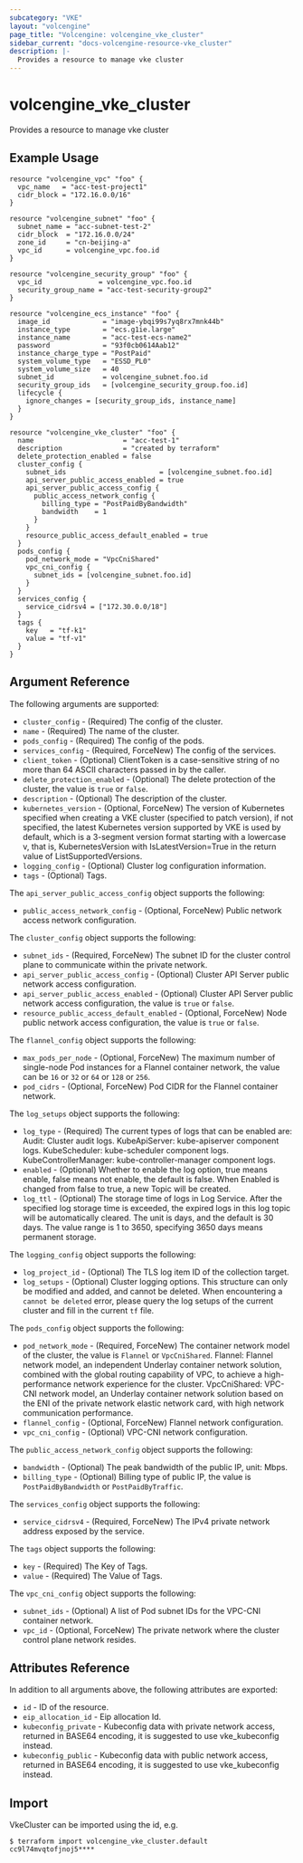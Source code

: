 ```yaml
---
subcategory: "VKE"
layout: "volcengine"
page_title: "Volcengine: volcengine_vke_cluster"
sidebar_current: "docs-volcengine-resource-vke_cluster"
description: |-
  Provides a resource to manage vke cluster
---
```

# volcengine_vke_cluster
Provides a resource to manage vke cluster
## Example Usage
```hcl
resource "volcengine_vpc" "foo" {
  vpc_name   = "acc-test-project1"
  cidr_block = "172.16.0.0/16"
}

resource "volcengine_subnet" "foo" {
  subnet_name = "acc-subnet-test-2"
  cidr_block  = "172.16.0.0/24"
  zone_id     = "cn-beijing-a"
  vpc_id      = volcengine_vpc.foo.id
}

resource "volcengine_security_group" "foo" {
  vpc_id              = volcengine_vpc.foo.id
  security_group_name = "acc-test-security-group2"
}

resource "volcengine_ecs_instance" "foo" {
  image_id             = "image-ybqi99s7yq8rx7mnk44b"
  instance_type        = "ecs.g1ie.large"
  instance_name        = "acc-test-ecs-name2"
  password             = "93f0cb0614Aab12"
  instance_charge_type = "PostPaid"
  system_volume_type   = "ESSD_PL0"
  system_volume_size   = 40
  subnet_id            = volcengine_subnet.foo.id
  security_group_ids   = [volcengine_security_group.foo.id]
  lifecycle {
    ignore_changes = [security_group_ids, instance_name]
  }
}

resource "volcengine_vke_cluster" "foo" {
  name                      = "acc-test-1"
  description               = "created by terraform"
  delete_protection_enabled = false
  cluster_config {
    subnet_ids                       = [volcengine_subnet.foo.id]
    api_server_public_access_enabled = true
    api_server_public_access_config {
      public_access_network_config {
        billing_type = "PostPaidByBandwidth"
        bandwidth    = 1
      }
    }
    resource_public_access_default_enabled = true
  }
  pods_config {
    pod_network_mode = "VpcCniShared"
    vpc_cni_config {
      subnet_ids = [volcengine_subnet.foo.id]
    }
  }
  services_config {
    service_cidrsv4 = ["172.30.0.0/18"]
  }
  tags {
    key   = "tf-k1"
    value = "tf-v1"
  }
}
```
## Argument Reference
The following arguments are supported:
* `cluster_config` - (Required) The config of the cluster.
* `name` - (Required) The name of the cluster.
* `pods_config` - (Required) The config of the pods.
* `services_config` - (Required, ForceNew) The config of the services.
* `client_token` - (Optional) ClientToken is a case-sensitive string of no more than 64 ASCII characters passed in by the caller.
* `delete_protection_enabled` - (Optional) The delete protection of the cluster, the value is `true` or `false`.
* `description` - (Optional) The description of the cluster.
* `kubernetes_version` - (Optional, ForceNew) The version of Kubernetes specified when creating a VKE cluster (specified to patch version), if not specified, the latest Kubernetes version supported by VKE is used by default, which is a 3-segment version format starting with a lowercase v, that is, KubernetesVersion with IsLatestVersion=True in the return value of ListSupportedVersions.
* `logging_config` - (Optional) Cluster log configuration information.
* `tags` - (Optional) Tags.

The `api_server_public_access_config` object supports the following:

* `public_access_network_config` - (Optional, ForceNew) Public network access network configuration.

The `cluster_config` object supports the following:

* `subnet_ids` - (Required, ForceNew) The subnet ID for the cluster control plane to communicate within the private network.
* `api_server_public_access_config` - (Optional) Cluster API Server public network access configuration.
* `api_server_public_access_enabled` - (Optional) Cluster API Server public network access configuration, the value is `true` or `false`.
* `resource_public_access_default_enabled` - (Optional, ForceNew) Node public network access configuration, the value is `true` or `false`.

The `flannel_config` object supports the following:

* `max_pods_per_node` - (Optional, ForceNew) The maximum number of single-node Pod instances for a Flannel container network, the value can be `16` or `32` or `64` or `128` or `256`.
* `pod_cidrs` - (Optional, ForceNew) Pod CIDR for the Flannel container network.

The `log_setups` object supports the following:

* `log_type` - (Required) The current types of logs that can be enabled are:
Audit: Cluster audit logs.
KubeApiServer: kube-apiserver component logs.
KubeScheduler: kube-scheduler component logs.
KubeControllerManager: kube-controller-manager component logs.
* `enabled` - (Optional) Whether to enable the log option, true means enable, false means not enable, the default is false. When Enabled is changed from false to true, a new Topic will be created.
* `log_ttl` - (Optional) The storage time of logs in Log Service. After the specified log storage time is exceeded, the expired logs in this log topic will be automatically cleared. The unit is days, and the default is 30 days. The value range is 1 to 3650, specifying 3650 days means permanent storage.

The `logging_config` object supports the following:

* `log_project_id` - (Optional) The TLS log item ID of the collection target.
* `log_setups` - (Optional) Cluster logging options. This structure can only be modified and added, and cannot be deleted. When encountering a `cannot be deleted` error, please query the log setups of the current cluster and fill in the current `tf` file.

The `pods_config` object supports the following:

* `pod_network_mode` - (Required, ForceNew) The container network model of the cluster, the value is `Flannel` or `VpcCniShared`. Flannel: Flannel network model, an independent Underlay container network solution, combined with the global routing capability of VPC, to achieve a high-performance network experience for the cluster. VpcCniShared: VPC-CNI network model, an Underlay container network solution based on the ENI of the private network elastic network card, with high network communication performance.
* `flannel_config` - (Optional, ForceNew) Flannel network configuration.
* `vpc_cni_config` - (Optional) VPC-CNI network configuration.

The `public_access_network_config` object supports the following:

* `bandwidth` - (Optional) The peak bandwidth of the public IP, unit: Mbps.
* `billing_type` - (Optional) Billing type of public IP, the value is `PostPaidByBandwidth` or `PostPaidByTraffic`.

The `services_config` object supports the following:

* `service_cidrsv4` - (Required, ForceNew) The IPv4 private network address exposed by the service.

The `tags` object supports the following:

* `key` - (Required) The Key of Tags.
* `value` - (Required) The Value of Tags.

The `vpc_cni_config` object supports the following:

* `subnet_ids` - (Optional) A list of Pod subnet IDs for the VPC-CNI container network.
* `vpc_id` - (Optional, ForceNew) The private network where the cluster control plane network resides.

## Attributes Reference
In addition to all arguments above, the following attributes are exported:
* `id` - ID of the resource.
* `eip_allocation_id` - Eip allocation Id.
* `kubeconfig_private` - Kubeconfig data with private network access, returned in BASE64 encoding, it is suggested to use vke_kubeconfig instead.
* `kubeconfig_public` - Kubeconfig data with public network access, returned in BASE64 encoding, it is suggested to use vke_kubeconfig instead.


## Import
VkeCluster can be imported using the id, e.g.
```
$ terraform import volcengine_vke_cluster.default cc9l74mvqtofjnoj5****
```


